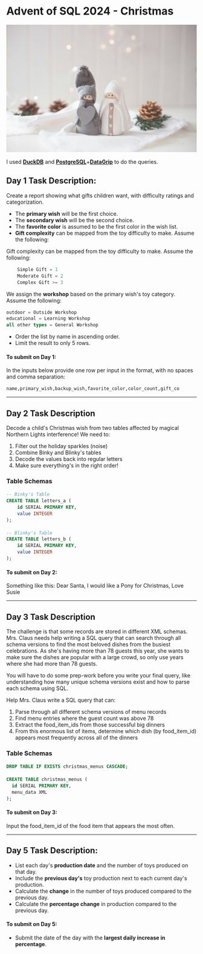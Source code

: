 # Advent of SQL 2024 - Christmas

![christmas_elf](asset/paige-cody.jpg)

I used [**DuckDB**](https://duckdb.org/) and [**PostgreSQL**](https://www.postgresql.org/)+[**DataGrip**](https://www.jetbrains.com/datagrip/) to do the queries.

## Day 1 Task Description:

Create a report showing what gifts children want, with difficulty ratings and categorization.

- The **primary wish** will be the first choice.
- The **secondary wish** will be the second choice.
- The **favorite color** is assumed to be the first color in the wish list.
- **Gift complexity** can be mapped from the toy difficulty to make. Assume the following:

Gift complexity can be mapped from the toy difficulty to make. Assume the following:
```sql
    Simple Gift = 1
    Moderate Gift = 2
    Complex Gift >= 3
```
We assign the **workshop** based on the primary wish's toy category. Assume the following:
  ```sql
  outdoor = Outside Workshop
  educational = Learning Workshop
  all other types = General Workshop
```
- Order the list by name in ascending order.
- Limit the result to only 5 rows.

#### To submit on Day 1:
In the inputs below provide one row per input in the format, with no spaces and comma separation:
```sql
name,primary_wish,backup_wish,favorite_color,color_count,gift_co
```
---
## Day 2 Task Description

Decode a child's Christmas wish from two tables affected by magical Northern Lights interference! We need to:
1. Filter out the holiday sparkles (noise)
2. Combine Binky and Blinky's tables
3. Decode the values back into regular letters
4. Make sure everything's in the right order!

### Table Schemas
```sql
-- Binky's Table
CREATE TABLE letters_a (
    id SERIAL PRIMARY KEY,
    value INTEGER
);

-- Blinky's Table
CREATE TABLE letters_b (
    id SERIAL PRIMARY KEY,
    value INTEGER
);
```
#### To submit on Day 2:
Something like this: Dear Santa, I would like a Pony for Christmas, Love Susie

---
## Day 3 Task Description

The challenge is that some records are stored in different XML schemas. Mrs. Claus needs help writing a SQL query that can search through all schema versions to find the most beloved dishes from the busiest celebrations. As she's having more than 78 guests this year, she wants to make sure the dishes are popular with a large crowd, so only use years where she had more than 78 guests.

You will have to do some prep-work before you write your final query, like understanding how many unique schema versions exist and how to parse each schema using SQL.

Help Mrs. Claus write a SQL query that can:

1. Parse through all different schema versions of menu records
2. Find menu entries where the guest count was above 78
3. Extract the food_item_ids from those successful big dinners
4. From this enormous list of items, determine which dish (by food_item_id) appears most frequently across all of the dinners

### Table Schemas
```sql
DROP TABLE IF EXISTS christmas_menus CASCADE;

CREATE TABLE christmas_menus (
  id SERIAL PRIMARY KEY,
  menu_data XML
);
```
#### To submit on Day 3:
Input the food_item_id of the food item that appears the most often.

---
## Day 5 Task Description:

- List each day's **production date** and the number of toys produced on that day.
- Include the **previous day's** toy production next to each current day's production.
- Calculate the **change** in the number of toys produced compared to the previous day.
- Calculate the **percentage change** in production compared to the previous day.

#### To submit on Day 5:

- Submit the date of the day with the **largest daily increase in percentage**.


